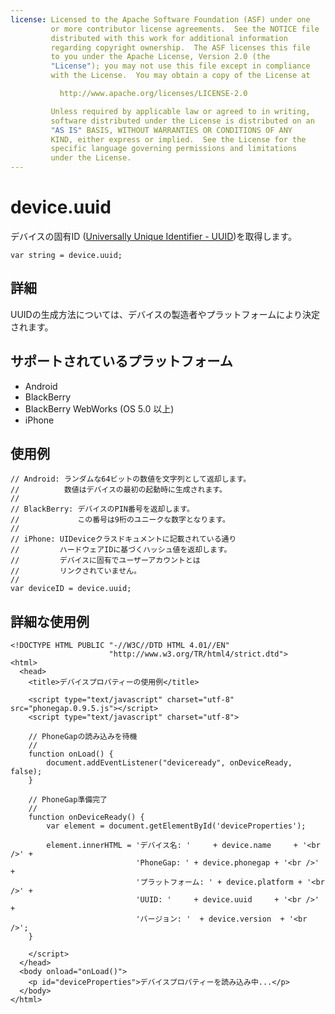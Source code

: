 ```yaml
---
license: Licensed to the Apache Software Foundation (ASF) under one
         or more contributor license agreements.  See the NOTICE file
         distributed with this work for additional information
         regarding copyright ownership.  The ASF licenses this file
         to you under the Apache License, Version 2.0 (the
         "License"); you may not use this file except in compliance
         with the License.  You may obtain a copy of the License at

           http://www.apache.org/licenses/LICENSE-2.0

         Unless required by applicable law or agreed to in writing,
         software distributed under the License is distributed on an
         "AS IS" BASIS, WITHOUT WARRANTIES OR CONDITIONS OF ANY
         KIND, either express or implied.  See the License for the
         specific language governing permissions and limitations
         under the License.
---
```


device.uuid
===========
デバイスの固有ID ([Universally Unique Identifier - UUID](http://en.wikipedia.org/wiki/Universally_Unique_Identifier))を取得します。

    var string = device.uuid;
    
詳細
-----------

UUIDの生成方法については、デバイスの製造者やプラットフォームにより決定されます。

サポートされているプラットフォーム
-------------------

- Android
- BlackBerry
- BlackBerry WebWorks (OS 5.0 以上)
- iPhone

使用例
-------------

    // Android: ランダムな64ビットの数値を文字列として返却します。
    //          数値はデバイスの最初の起動時に生成されます。
    //
    // BlackBerry: デバイスのPIN番号を返却します。
    //             この番号は9桁のユニークな数字となります。
    //
    // iPhone: UIDeviceクラスドキュメントに記載されている通り
    //         ハードウェアIDに基づくハッシュ値を返却します。
    //         デバイスに固有でユーザーアカウントとは
    //         リンクされていません。
    //
    var deviceID = device.uuid;

詳細な使用例
------------

    <!DOCTYPE HTML PUBLIC "-//W3C//DTD HTML 4.01//EN"
                          "http://www.w3.org/TR/html4/strict.dtd">
    <html>
      <head>
        <title>デバイスプロパティーの使用例</title>

        <script type="text/javascript" charset="utf-8" src="phonegap.0.9.5.js"></script>
        <script type="text/javascript" charset="utf-8">

        // PhoneGapの読み込みを待機
        //
        function onLoad() {
            document.addEventListener("deviceready", onDeviceReady, false);
        }

        // PhoneGap準備完了
        //
        function onDeviceReady() {
            var element = document.getElementById('deviceProperties');
    
            element.innerHTML = 'デバイス名: '     + device.name     + '<br />' + 
                                'PhoneGap: ' + device.phonegap + '<br />' + 
                                'プラットフォーム: ' + device.platform + '<br />' + 
                                'UUID: '     + device.uuid     + '<br />' + 
                                'バージョン: '  + device.version  + '<br />';
        }

        </script>
      </head>
      <body onload="onLoad()">
        <p id="deviceProperties">デバイスプロパティーを読み込み中...</p>
      </body>
    </html>